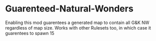 # Guarenteed-Natural-Wonders
Enabling this mod guarentees a generated map to contain all G&amp;K NW regardless of map size. Works with other Rulesets too, in which case it guarentees to spawn 15
